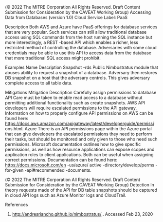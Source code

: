  
(© 2022 The MITRE Corporation All Rights Reserved. Draft Content 
Submission for Consideration by the CAVEAT Working Group) 
 Accessing Data from Databases (version 1.0) 
Cloud Service Label: PaaS 
 
Description 
Both AWS and Azure have PaaS offerings for database services that are very popular. 
Such services can still allow traditional database access using SQL commands from the 
host running the SQL instance but more interestingly, a REST -based API which enables 
a richer, less restricted method of controlling the database. Adversaries with some cloud 
credentials may be able to use this API to access data from the database that more 
traditional SQL access might prohibit. 
 
Examples 
Name Description 
Snapshot -rds 
 Public Nimbostratus module that abuses ability to 
request a snapshot of a database. Adversary then 
restores DB snapshot on a host that the adversary 
controls. This gives adversary complete access to all 
table data. 
 
Mitigations 
Mitigation Description 
Carefully assign permissions to 
database API Care must be taken to enable read access to a database without 
permitting additional functionality such as create snapshots. 
 AWS API developers will require escalated permissions to the API gateway. 
Information on how to properly configure API permissions on AWS can be 
found here: 
https://docs.aws.amazon.com/apigateway/latest/developerguide/permissi
ons.html. 
 Azure There is an API permissions page within the Azure portal that can give 
developers the escalated permissions they need to perform their tasks, 
but should be monitored and only given to those who need such 
permissions. Microsoft documentation outlines how to give specific 
permissions, as well as how resource applications can expose scopes 
and application roles to client applications. Both can be useful when 
assigning correct permissions. Documentation can be found here: 
https://docs.microsoft.com/en -us/azure/ active -directory/develop/perms -
for-given -api#recommended -documents. 
 
 
(© 2022 The MITRE Corporation All Rights Reserved. Draft Content 
Submission for Consideration by the CAVEAT Working Group) 
 Detection 
In theory requests made of the API for DB table snapshots should be captured in cloud 
API logs such as Azure Monitor logs and CloudTrail. 
 
References 
1. http://andresriancho.github.io/nimbostratus/ . Accessed Feb 23, 2020 
 